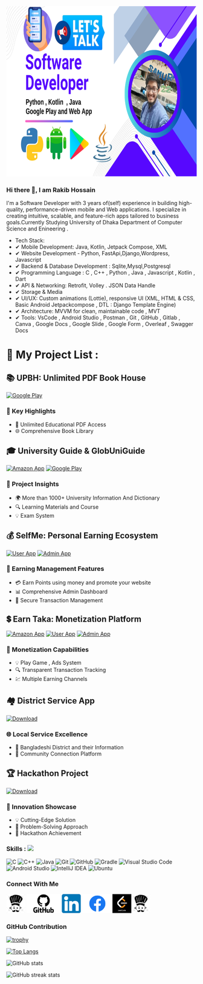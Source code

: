 
<img src='https://github.com/RlM100always/Hisab/blob/main/1.png?raw=true' weight="2000" height="450"  />

### Hi there 👋, I am Rakib Hossain

I'm a Software Developer with 3 years of(self) experience in building high-quality, performance-driven mobile and Web applications. I specialize in creating intuitive, scalable, and feature-rich apps tailored to business goals.Currently Studying University of Dhaka Department of Computer Science and Enineering .

* Tech Stack:
* ✔ Mobile Development: Java, Kotlin, Jetpack Compose, XML
* ✔ Website Development -  Python, FastApi,Django,Wordpress, Javascript
* ✔ Backend & Database Development : Sqlite,Mysql,Postgresql
* ✔ Programming Language : C , C++ , Python , Java , Javascript , Kotlin , Dart 
* ✔ API & Networking: Retrofit, Volley . JSON Data Handle 
* ✔ Storage & Media
* ✔ UI/UX: Custom animations (Lottie), responsive UI (XML, HTML & CSS, Basic Android Jetpackcompose , DTL : Django Template Engine)
* ✔ Architecture: MVVM for clean, maintainable code , MVT 
* ✔ Tools: VsCode , Android Studio , Postman , Git , GitHub , Gitlab , Canva , Google Docs , Google Slide , Google Form , Overleaf , Swagger Docs   
   

# 🚀 My Project List : 

## 📚 UPBH: Unlimited PDF Book House
[![Google Play](https://img.shields.io/badge/Download-Google%20Play-green?style=for-the-badge&logo=google-play)](https://play.google.com/store/apps/details?id=com.techtravelcoder.educationalbooks)

### 🔑 Key Highlights
- 📖 Unlimited Educational PDF Access
- 🌐 Comprehensive Book Library

## 🎓 University Guide & GlobUniGuide
[![Amazon App](https://img.shields.io/badge/Amazon-Download-orange?style=for-the-badge&logo=amazon)](https://www.amazon.com/gp/product/B0CW18Z8CP)
[![Google Play](https://img.shields.io/badge/Google%20Play-Download-green?style=for-the-badge&logo=google-play)](https://play.google.com/store/apps/details?id=com.techtravelcoder.alluniversityinformation)

### 🌟 Project Insights
- 🌍 More than 1000+ University Information And Dictionary
- 🔍 Learning Materials and Course
- 💡 Exam System

## 💰 SelfMe: Personal Earning Ecosystem
[![User App](https://img.shields.io/badge/User%20App-Download-blue?style=for-the-badge)](https://drive.google.com/file/d/1l129EV-qURme2lS3GFmh675KM0KxHlaa/view?usp=sharing)
[![Admin App](https://img.shields.io/badge/Admin%20App-Download-red?style=for-the-badge)](https://drive.google.com/file/d/18THkrZzSHdEPL7jlcPuepYV2tthnh8gH/view?usp=sharing)

### 💸 Earning Management Features
- 💳 Earn Points using money and promote your website
- 📊 Comprehensive Admin Dashboard
- 🔐 Secure Transaction Management

## 💲 Earn Taka: Monetization Platform
[![Amazon App](https://img.shields.io/badge/Amazon-Download-orange?style=for-the-badge&logo=amazon)](https://www.amazon.com/gp/product/B0CVDWRPNV)
[![User App](https://img.shields.io/badge/User%20App-Download-blue?style=for-the-badge)](https://drive.google.com/file/d/11i9Szi7nFldGmGH41JOUs-Lbe3T43PD2/view?usp=sharing)
[![Admin App](https://img.shields.io/badge/Admin%20App-Download-red?style=for-the-badge)](https://drive.google.com/file/d/1hTaovIlHdBjrEuEvi7XFcbnw7dGQCiiB/view?usp=sharing)

### 🚀 Monetization Capabilities
- 💡 Play Game , Ads System 
- 🔍 Transparent Transaction Tracking
- 💹 Multiple Earning Channels

## 🏘️ District Service App
[![Download](https://img.shields.io/badge/Download-App-blue?style=for-the-badge)](https://drive.google.com/file/d/1NAriwHltHMHJMClYvG1YEWbPcM0ua0SV/view?usp=sharing)

### 🌐 Local Service Excellence
- 🏡 Bangladeshi District and their Information 
- 🤝 Community Connection Platform

## 🏆 Hackathon Project
[![Download](https://img.shields.io/badge/Download-App-blue?style=for-the-badge)](https://drive.google.com/file/d/1lPLrZ0z0jPTjW_foVIshM-_itcQXtxuE/view?usp=drive_link)

### 🔬 Innovation Showcase
- 💡 Cutting-Edge Solution
- 🚀 Problem-Solving Approach
- 🏅 Hackathon Achievement



### Skills :   <img src="https://media.giphy.com/media/WUlplcMpOCEmTGBtBW/giphy.gif" width="40">

![C](https://img.shields.io/badge/c-%2300599C.svg?style=for-the-badge&logo=c&logoColor=white)
![C++](https://img.shields.io/badge/c++-%2300599C.svg?style=for-the-badge&logo=c%2B%2B&logoColor=white)
![Java](https://img.shields.io/badge/java-%23ED8B00.svg?style=for-the-badge&logo=java&logoColor=white)
![Git](https://img.shields.io/badge/git-%23F05033.svg?style=for-the-badge&logo=git&logoColor=white)
![GitHub](https://img.shields.io/badge/github-%23121011.svg?style=for-the-badge&logo=github&logoColor=white)
![Gradle](https://img.shields.io/badge/Gradle-02303A.svg?style=for-the-badge&logo=Gradle&logoColor=white)
![Visual Studio Code](https://img.shields.io/badge/Visual%20Studio%20Code-0078d7.svg?style=for-the-badge&logo=visual-studio-code&logoColor=white)
![Android Studio](https://img.shields.io/badge/Android%20Studio-3DDC84.svg?style=for-the-badge&logo=android-studio&logoColor=white)
![IntelliJ IDEA](https://img.shields.io/badge/IntelliJIDEA-000000.svg?style=for-the-badge&logo=intellij-idea&logoColor=white)
![Ubuntu](https://img.shields.io/badge/Ubuntu-E95420?style=for-the-badge&logo=ubuntu&logoColor=white)

### Connect With Me 
<a   href="https://www.codechef.com/users/rakib55"  ><img src="https://github.com/RlM100always/RlM100always/blob/main/Picture/codechef%20(1).png"  weight="45" height="50"  /></a>
 [<img src='https://github.com/RlM100always/RlM100always/blob/main/logo/GitHub-logo.png' weight="50" height='50'>](https://github.com/RlM100always)  [<img  src='https://github.com/RlM100always/RlM100always/blob/main/logo/linkedin-logo.png' weight="45" height='50'>](https://www.linkedin.com/in/RlM100always) [<img  src='https://github.com/RlM100always/RlM100always/blob/main/logo/Facebook-logo.png' weight="50"  height='50'>](https://www.facebook.com/RlM100always)<a  href="https://leetcode.com/RlM100always/"  ><img    src="https://github.com/RlM100always/RlM100always/blob/main/logo/leetcode.png"   weight="40" height="50"  /></a><a   href="https://www.codechef.com/users/rlm100always"  ><img src="https://github.com/RlM100always/RlM100always/blob/main/Picture/codechef%20(1).png"  weight="45" height="50"  /></a>

### GitHub Contribution
[![trophy](https://github-profile-trophy.vercel.app/?username=RlM100always)](https://github.com/ryo-ma/github-profile-trophy)

[![Top Langs](https://github-readme-stats.vercel.app/api/top-langs/?username=RlM100always)](https://github.com/anuraghazra/github-readme-stats)

![GitHub stats](https://github-readme-stats.vercel.app/api?username=RlM100always&show_icons=true)  
  

![GitHub streak stats](https://streak-stats.demolab.com/?user=RlM100always)  


